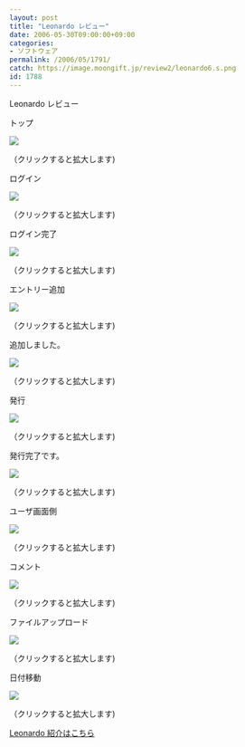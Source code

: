 ```yaml
---
layout: post
title: "Leonardo レビュー"
date: 2006-05-30T09:00:00+09:00
categories:
- ソフトウェア
permalink: /2006/05/1791/
catch: https://image.moongift.jp/review2/leonardo6.s.png
id: 1788
---
```

Leonardo レビュー  
<!--more-->

トップ

  

[![](https://image.moongift.jp/review2/leonardo1.s.png)](https://image.moongift.jp/review2/leonardo1.png)  
  
（クリックすると拡大します)

  

ログイン

  

[![](https://image.moongift.jp/review2/leonardo2.s.png)](https://image.moongift.jp/review2/leonardo2.png)  
  
（クリックすると拡大します)

  

ログイン完了

  

[![](https://image.moongift.jp/review2/leonardo3.s.png)](https://image.moongift.jp/review2/leonardo3.png)  
  
（クリックすると拡大します)

  

エントリー追加

  

[![](https://image.moongift.jp/review2/leonardo4.s.png)](https://image.moongift.jp/review2/leonardo4.png)  
  
（クリックすると拡大します)

  

追加しました。

  

[![](https://image.moongift.jp/review2/leonardo5.s.png)](https://image.moongift.jp/review2/leonardo5.png)  
  
（クリックすると拡大します)

  

発行

  

[![](https://image.moongift.jp/review2/leonardo6.s.png)](https://image.moongift.jp/review2/leonardo6.png)  
  
（クリックすると拡大します)

  

発行完了です。

  

[![](https://image.moongift.jp/review2/leonardo7.s.png)](https://image.moongift.jp/review2/leonardo7.png)  
  
（クリックすると拡大します)

  

ユーザ画面側

  

[![](https://image.moongift.jp/review2/leonardo10.s.png)](https://image.moongift.jp/review2/leonardo10.png)  
  
（クリックすると拡大します)

  

コメント

  

[![](https://image.moongift.jp/review2/leonardo8.s.png)](https://image.moongift.jp/review2/leonardo8.png)  
  
（クリックすると拡大します)

  

ファイルアップロード

  

[![](https://image.moongift.jp/review2/leonardo11.s.png)](https://image.moongift.jp/review2/leonardo11.png)  
  
（クリックすると拡大します)

  

日付移動

  

[![](https://image.moongift.jp/review2/leonardo12.s.png)](https://image.moongift.jp/review2/leonardo12.png)  
  
（クリックすると拡大します)

  

[Leonardo 紹介はこちら](http://oss.moongift.jp/intro/i-1789.html)

